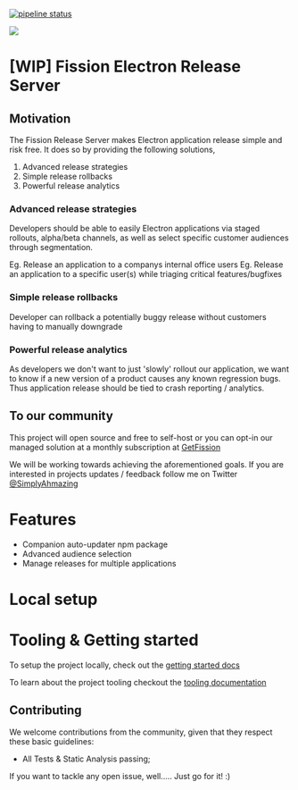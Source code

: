 [![pipeline status](https://gitlab.com/SimplyAhmazing1/electron-fission-github/badges/master/pipeline.svg)](https://gitlab.com/SimplyAhmazing1/electron-fission-github/commits/master)

[![](https://img.shields.io/badge/zulip-join_chat-brightgreen.svg)](https://getfission.zulipchat.com)


# [WIP] Fission Electron Release Server

## Motivation

The Fission Release Server makes Electron application release simple and risk free. It does so by providing the following solutions,

1. Advanced release strategies
2. Simple release rollbacks
3. Powerful release analytics


### Advanced release strategies

Developers should be able to easily Electron applications via staged rollouts, alpha/beta channels, as well as select specific customer audiences through segmentation.

Eg. Release an application to a companys internal office users
Eg. Release an application to a specific user(s) while triaging critical features/bugfixes

### Simple release rollbacks

Developer can rollback a potentially buggy release without customers having to manually downgrade

### Powerful release analytics

As developers we don't want to just 'slowly' rollout our application, we want to know if a new version of a product causes any known regression bugs. Thus application release should be tied to crash reporting / analytics.

## To our community

This project will open source and free to self-host or you can opt-in our managed solution at a monthly subscription at [GetFission](http://getfission.com/)

We will be working towards achieving the aforementioned goals. If you are interested in projects updates / feedback follow me on Twitter [@SimplyAhmazing](https://twitter.com/SimplyAhmaz1ng)


# Features

* Companion auto-updater npm package
* Advanced audience selection
* Manage releases for multiple applications

# Local setup


# Tooling & Getting started

To setup the project locally, check out the [getting started docs](docs/getting-started.md)

To learn about the project tooling checkout the [tooling documentation](docs/tooling.md)


## Contributing

We welcome contributions from the community, given that they respect these basic guidelines:

* All Tests & Static Analysis passing;

If you want to tackle any open issue, well..... Just go for it! :)
